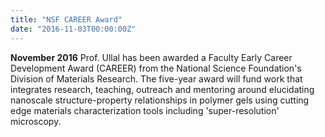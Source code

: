 ```yaml
---
title: "NSF CAREER Award"
date: "2016-11-03T00:00:00Z"
---
```

**November 2016** Prof. Ullal has been awarded a Faculty Early Career Development Award (CAREER) from the National Science Foundation's Division of Materials Research. The five-year award will fund work that integrates research, teaching, outreach and mentoring around elucidating nanoscale structure-property relationships in polymer gels using cutting edge materials characterization tools including 'super-resolution' microscopy.